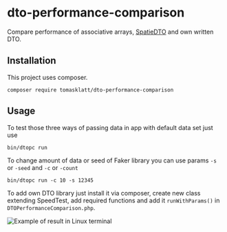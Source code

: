 # dto-performance-comparison
Compare performance of associative arrays, [SpatieDTO](https://github.com/spatie/data-transfer-object) and own written DTO.

## Installation
This project uses composer.
```
composer require tomasklatt/dto-performance-comparison
```

## Usage
To test those three ways of passing data in app with default data set just use 
```
bin/dtopc run
```

To change amount of data or seed of Faker library you can use params `-s` or `-seed` and `-c` or `-count`
```
bin/dtopc run -c 10 -s 12345
```

To add own DTO library just install it via composer, create new class extending SpeedTest, add required functions and
add it `runWithParams()` in `DTOPerformanceComparison.php`.

![Example of result in Linux terminal](https://tomasklatt.cz/images/DTOPerformanceComparison.png)